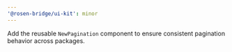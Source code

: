 ```yaml
---
'@rosen-bridge/ui-kit': minor
---
```


Add the reusable `NewPagination` component to ensure consistent pagination behavior across packages.
